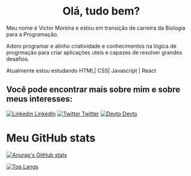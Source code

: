 <h1 align='center'>Olá, tudo bem?</h1>

<p>Meu nome é Victor Moreira e estou em transição de carreira da Biologia para a Programação.</p>
<p>Adoro programar e alinho criatividade e conhecimentos na lógica de progrmação para criar aplicações uteís e capazes de resolver grandes desafios.</p>
<p>Atualmente estou estudando HTML| CSS| Javascript | React</p>

<h2>Você pode encontrar mais sobre mim e sobre meus interesses:</h2>

[![Linkedin](https://i.stack.imgur.com/gVE0j.png) LinkedIn](https://www.linkedin.com/in/vhmrj92/) [![Twitter](https://img.icons8.com/color/20/000000/twitter--v1.png) Twitter](twiiter.com/vhmrj92)  [![Devto](https://img.icons8.com/windows/32/000000/dev.png) Devto](https://dev.to/vhmrj92)

<h1>Meu GitHub stats</h1>

[![Anurag's GitHub stats](https://github-readme-stats.vercel.app/api?username=victormoreira92)](https://github.com/anuraghazra/github-readme-stats)

[![Top Langs](https://github-readme-stats.vercel.app/api/top-langs/?username=victormoreira92&layout=compact)](https://github.com/anuraghazra/github-readme-stats)


